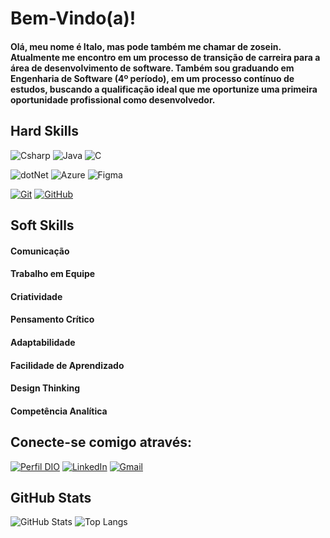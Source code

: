 # Bem-Vindo(a)!
#### Olá, meu nome é Italo, mas pode também me chamar de zosein. Atualmente me encontro em um processo de transição de carreira para a área de desenvolvimento de software. Também sou graduando em Engenharia de Software (4º período), em um processo contínuo de estudos, buscando a qualificação ideal que me oportunize uma primeira oportunidade profissional como desenvolvedor. 

## Hard Skills
![Csharp](https://img.shields.io/badge/CSharp-%23934B8E?style=flat-square&labelColor=%23414141&logo=csharp&logoColor=white)
![Java](https://img.shields.io/badge/java-%23ED8B00.svg?style=for-the-badge&logo=openjdk&logoColor=white)
![C](https://img.shields.io/badge/C-00599C?style=for-the-badge&logo=c&logoColor=white)

![dotNet](https://img.shields.io/badge/.NET-%23631F74?style=flat-square&labelColor=%23414141&logo=dotnet&logoColor=white)
![Azure](https://img.shields.io/badge/Azure-blue?style=for-the-badge&logo=microsoft%20azure&logoColor=blue&labelColor=FFFFFF&link=https%3A%2F%2Fimages.app.goo.gl%2FK7PN1jYJd57x4q7A8)
![Figma](https://img.shields.io/badge/Figma-696969?style=for-the-badge&logo=figma&logoColor=figma)

[![Git](https://img.shields.io/badge/Git-000?style=for-the-badge&logo=git&logoColor=E94D5F)](https://git-scm.com/doc)
[![GitHub](https://img.shields.io/badge/GitHub-000?style=for-the-badge&logo=github&logoColor=30A3DC)](https://docs.github.com/)

## Soft Skills

#### Comunicação
#### Trabalho em Equipe
#### Criatividade
#### Pensamento Crítico
#### Adaptabilidade
#### Facilidade de Aprendizado
#### Design Thinking
#### Competência Analítica

## Conecte-se comigo através:

[![Perfil DIO](https://img.shields.io/badge/-Meu%20Perfil%20na%20DIO-30A3DC?style=for-the-badge)](https://www.dio.me/users/italoledz)
[![LinkedIn](https://img.shields.io/badge/-LinkedIn-%230A66C2?style=flat-square&labelColor=%230A66C2&logo=linkedin&logoColor=black&link=https://www.linkedin.com/in/arthurgalanti/)](https://www.linkedin.com/in/italoanc/)
[![Gmail](https://img.shields.io/badge/Gmail-333333?style=for-the-badge&logo=gmail&logoColor=red)](mailto:italoledz@gmail.com)

## GitHub Stats
![GitHub Stats](https://github-readme-stats.vercel.app/api?username=zosein&theme=transparent&bg_color=000&border_color=30A3DC&show_icons=true&icon_color=30A3DC&title_color=E94D5F&text_color=FFF)
![Top Langs](https://github-readme-stats.vercel.app/api/top-langs/?username=zosein&layout=compact)
